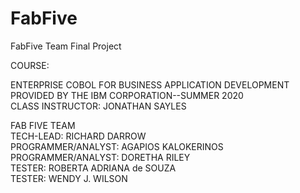 # FabFive
FabFive Team Final Project
                                          
COURSE:

ENTERPRISE COBOL FOR BUSINESS APPLICATION DEVELOPMENT 
PROVIDED BY THE IBM CORPORATION--SUMMER 2020          
CLASS INSTRUCTOR:  JONATHAN SAYLES


FAB FIVE TEAM                          
TECH-LEAD:  RICHARD DARROW                 
PROGRAMMER/ANALYST: AGAPIOS KALOKERINOS       
PROGRAMMER/ANALYST: DORETHA RILEY                 
TESTER: ROBERTA ADRIANA de SOUZA                  
TESTER: WENDY J. WILSON                             
